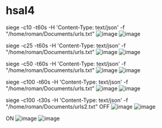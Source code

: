 # hsal4

siege -c10 -t60s -H 'Content-Type: text/json' -f "/home/roman/Documents/urls.txt"
![image](https://user-images.githubusercontent.com/2516321/141685249-230c62d4-321d-4d72-9509-6ac228975967.png)
![image](https://user-images.githubusercontent.com/2516321/141685257-d120c215-4d04-4e76-b9ce-b9689488832b.png)

siege -c25 -t60s -H 'Content-Type: text/json' -f "/home/roman/Documents/urls.txt"
![image](https://user-images.githubusercontent.com/2516321/141685269-b3fbbc31-c559-4dfe-ba49-7364846f2d03.png)
![image](https://user-images.githubusercontent.com/2516321/141685272-8fdd7b5a-9c6e-4382-987d-a89554c37a46.png)

siege -c50 -t60s -H 'Content-Type: text/json' -f "/home/roman/Documents/urls.txt"
![image](https://user-images.githubusercontent.com/2516321/141685297-db85c6f7-c264-4e6a-86a1-9e526aecdde3.png)
![image](https://user-images.githubusercontent.com/2516321/141685300-7612f6bb-5577-4d63-9809-859168fa3af7.png)

siege -c100 -t60s -H 'Content-Type: text/json' -f "/home/roman/Documents/urls.txt"
![image](https://user-images.githubusercontent.com/2516321/141685310-bb375704-fea2-436c-8828-19ca82a5ab87.png)
![image](https://user-images.githubusercontent.com/2516321/141685314-652eb18b-9dd5-4ba4-adf2-20ec7c5a4fd5.png)






siege -c100 -t30s -H 'Content-Type: text/json' -f "/home/roman/Documents/urls2.txt"
OFF
![image](https://user-images.githubusercontent.com/2516321/141685503-3d6fd0c7-bd5f-4796-901a-40493e49a961.png)
![image](https://user-images.githubusercontent.com/2516321/141685522-dc032e4b-7943-484b-bda6-0af444f6b782.png)


ON
![image](https://user-images.githubusercontent.com/2516321/141685368-5ed7a889-9fb4-4e2b-86d2-5ae2cccf1562.png)
![image](https://user-images.githubusercontent.com/2516321/141685376-34b8c48b-9932-46da-8bbe-a119cc63d1e9.png)

